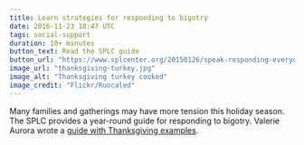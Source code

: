 ```yaml
---
title: Learn strategies for responding to bigotry
date: 2016-11-23 18:47 UTC
tags: social-support
duration: 10+ minutes
button_text: Read the SPLC guide
button_url: "https://www.splcenter.org/20150126/speak-responding-everyday-bigotry"
image_url: "thanksgiving-turkey.jpg"
image_alt: "Thanksgiving turkey cooked"
image_credit: "Flickr/Ruocaled"
---
```


Many families and gatherings may have more tension this holiday season. The SPLC
provides a year-round guide for responding to bigotry. Valerie Aurora wrote a
[guide with Thanksgiving examples](https://captainawkward.com/2016/11/21/guest-post-a-post-election-guide-to-changing-hearts-and-minds/).
